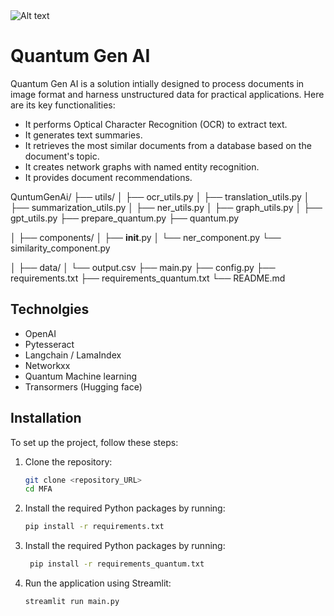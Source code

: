 


<img src="/home/user/Desktop/QuatumHack/Quantum_GenAI/imgs/Quantum_design5.png" alt="Alt text" title="">


# Quantum Gen AI

Quantum Gen AI is a solution intially designed to process documents in image format and harness unstructured data for practical applications. Here are its key functionalities:

- It performs Optical Character Recognition (OCR) to extract text.
- It generates text summaries.
- It retrieves the most similar documents from a database based on the document's topic.
- It creates network graphs with named entity recognition.
- It provides document recommendations.


        
QuntumGenAi/
├── utils/
│   ├── ocr_utils.py
│   ├── translation_utils.py
│   ├── summarization_utils.py
│   ├── ner_utils.py
│   ├── graph_utils.py
│   ├── gpt_utils.py
    ├── prepare_quantum.py
    ├── quantum.py

│
├── components/
│   ├── __init__.py
│   └── ner_component.py
    └── similarity_component.py
    
│
├── data/
│   └── output.csv
├── main.py
├── config.py
├── requirements.txt
├── requirements_quantum.txt
└── README.md

   
 ## Technolgies


- OpenAI
- Pytesseract 
- Langchain / LamaIndex
- Networkxx
- Quantum Machine learning
- Transormers (Hugging face)


    


## Installation

To set up the project, follow these steps:

1. Clone the repository:

   ```bash
   git clone <repository_URL>
   cd MFA

2. Install the required Python packages by running:
    
   ```bash
   pip install -r requirements.txt

3. Install the required Python packages by running:

   ```bash
    pip install -r requirements_quantum.txt

4. Run the application using Streamlit:

   ```bash
   streamlit run main.py
